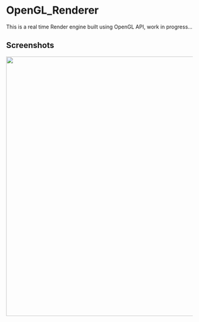 # OpenGL_Renderer
This is a real time Render engine built using OpenGL API, work in progress...

## Screenshots
<image src="./Screenshot.png" width="700" height="700">

